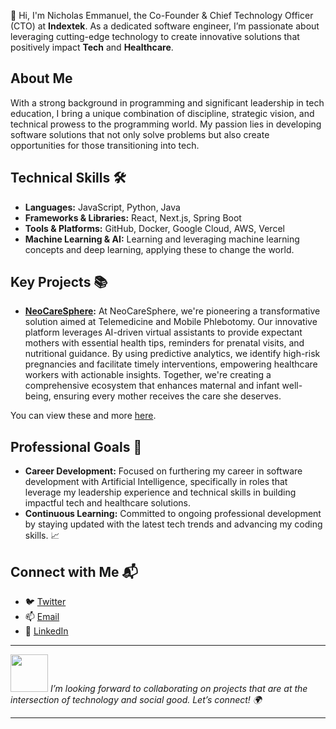 👋 Hi, I'm Nicholas Emmanuel, the Co-Founder & Chief Technology Officer (CTO) at **Indextek**. As a dedicated software engineer, I’m passionate about leveraging cutting-edge technology to create innovative solutions that positively impact **Tech** and **Healthcare**.

## About Me
With a strong background in programming and significant leadership in tech education, I bring a unique combination of discipline, strategic vision, and technical prowess to the programming world. My passion lies in developing software solutions that not only solve problems but also create opportunities for those transitioning into tech.

## Technical Skills 🛠️
- **Languages:** JavaScript, Python, Java
- **Frameworks & Libraries:** React, Next.js, Spring Boot
- **Tools & Platforms:** GitHub, Docker, Google Cloud, AWS, Vercel
- **Machine Learning & AI:** Learning and leveraging machine learning concepts and deep learning, applying these to change the world.

## Key Projects 📚
- **[NeoCareSphere](https://techieemma.me):** At NeoCareSphere, we're pioneering a transformative solution aimed at Telemedicine and Mobile Phlebotomy. Our innovative platform leverages AI-driven virtual assistants to provide expectant mothers with essential health tips, reminders for prenatal visits, and nutritional guidance. By using predictive analytics, we identify high-risk pregnancies and facilitate timely interventions, empowering healthcare workers with actionable insights. Together, we're creating a comprehensive ecosystem that enhances maternal and infant well-being, ensuring every mother receives the care she deserves.
  
You can view these and more [here](https://techieemma.me/).

## Professional Goals 🚀
- **Career Development:** Focused on furthering my career in software development with Artificial Intelligence, specifically in roles that leverage my leadership experience and technical skills in building impactful tech and healthcare solutions.
- **Continuous Learning:** Committed to ongoing professional development by staying updated with the latest tech trends and advancing my coding skills. 📈

## Connect with Me 📬
- 🐦 [Twitter](https://twitter.com/techieEmma)
- 📫 [Email](mailto:nicholasemmanuel321@gmail.com)
- 🔗 [LinkedIn](https://linkedin.com/in/techieemma)
---

<img src="https://media.giphy.com/media/LnQjpWaON8nhr21vNW/giphy.gif" width="60"> <em>I’m looking forward to collaborating on projects that are at the intersection of technology and social good. Let’s connect! 🌍</em>

---

